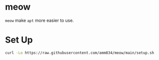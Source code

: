 # meow

`meow` make `apt` more easier to use.

# Set Up

```sh
curl -Lo https://raw.githubusercontent.com/amm834/meow/main/setup.sh
```
